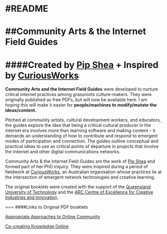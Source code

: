#README
===
##Community Arts & the Internet Field Guides
===
####Created by [Pip Shea](http://www.pipshea.com) + Inspired by [CuriousWorks](http://www.curiousworks.com.au)
===

**Community Arts and the Internet Field Guides** were developed to nurture critical internet practices among grassroots culture-makers. They were originally published as free PDFs, but will now be available here. I am hoping this will make it easier for **people/machines to modify/mutate the ideas/content.**

Pitched at community artists, cultural development workers, and educators, the guides explore the idea that being a critical cultural producer in the internet era involves more than learning software and making content – it demands an understanding of how to contribute and respond to emergent modes of participation and connection. The guides outline conceptual and practical ideas to use as critical points of departure in projects that involve the Internet and other digital communications networks.
Community Arts & the Internet Field Guides are the work of [Pip Shea](http://www.pipshea.com) and formed part of her PhD inquiry. They were inspired during a period of fieldwork at [CuriousWorks](http://www.curiousworks.com.au), an Australian organisation whose practices lie at the intersection of emergent network technologies and creative learning.
The original booklets were created with the support of the [Queensland University of Technology](http://www.qut.edu.au) and the [ARC Centre of Excellence for Creative Industries and Innovation](http://www.cci.edu.au).


===####Links to Original PDF booklets
[Appropriate Approaches to Online Community](http://www.popomo.com/research/blog/?p=842)
[Co-creating Knowledge Online](http://www.popomo.com/research/blog/?p=937)